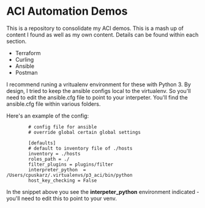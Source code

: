 # ACI Automation Demos

This is a repository to consolidate my ACI demos. This is a mash up of content I found as well as my own content. Details can be found within each section.

- Terraform
- Curling
- Ansible
- Postman

I recommend runing a vritualenv environment for these with Python 3. By design, I tried to keep the ansible configs local to the virtualenv. So you'll need to edit the ansible.cfg file to point to your interpeter. You'll find the ansible.cfg file within various folders.

Here's an example of the config:

			# config file for ansible
			# override global certain global settings

			[defaults]
			# default to inventory file of ./hosts
			inventory = ./hosts
			roles_path = ./
			filter_plugins = plugins/filter
			interpreter_python  = /Users/cpuskarz/.virtualenvs/p3_aci/bin/python
			host_key_checking = False

In the snippet above you see the __interpeter_python__ environment indicated - you'll need to edit this to point to your venv.

